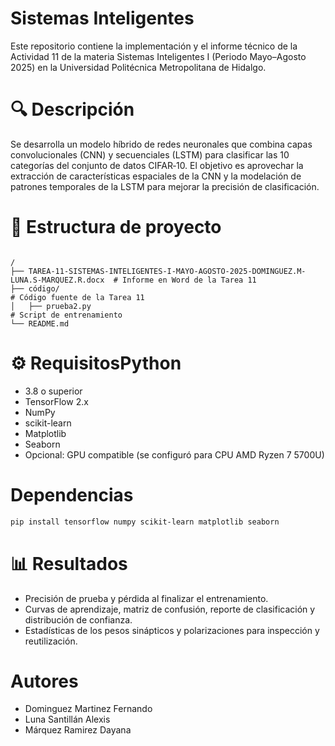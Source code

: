 # Sistemas Inteligentes

Este repositorio contiene la implementación y el informe técnico de la Actividad 11 de la materia Sistemas Inteligentes I (Periodo Mayo–Agosto 2025) en la Universidad Politécnica Metropolitana de Hidalgo.

# 🔍 Descripción

Se desarrolla un modelo híbrido de redes neuronales que combina capas convolucionales (CNN) y secuenciales (LSTM) para clasificar las 10 categorías del conjunto de datos CIFAR‑10. El objetivo es aprovechar la extracción de características espaciales de la CNN y la modelación de patrones temporales de la LSTM para mejorar la precisión de clasificación.


# 📁 Estructura de proyecto

```

/
├── TAREA-11-SISTEMAS-INTELIGENTES-I-MAYO-AGOSTO-2025-DOMINGUEZ.M-LUNA.S-MARQUEZ.R.docx  # Informe en Word de la Tarea 11
├── código/                                                                              # Código fuente de la Tarea 11
│   ├── prueba2.py                                                                       # Script de entrenamiento                                                       
└── README.md 

```

# ⚙️ RequisitosPython 

- 3.8 o superior
- TensorFlow 2.x
- NumPy
- scikit-learn
- Matplotlib
- Seaborn
- Opcional: GPU compatible (se configuró para CPU AMD Ryzen 7 5700U)

# Dependencias

```bash
pip install tensorflow numpy scikit-learn matplotlib seaborn
```

# 📊 Resultados

- Precisión de prueba y pérdida al finalizar el entrenamiento.
- Curvas de aprendizaje, matriz de confusión, reporte de clasificación y distribución de confianza.
- Estadísticas de los pesos sinápticos y polarizaciones para inspección y reutilización.

# Autores

- Dominguez Martinez Fernando
- Luna Santillán Alexis
- Márquez Ramirez Dayana
